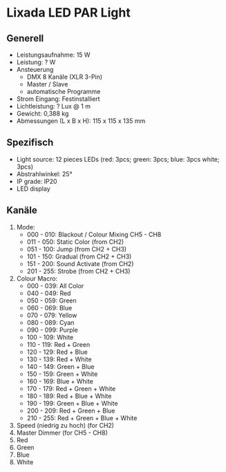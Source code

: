 # Lixada LED PAR Light

## Generell

- Leistungsaufnahme: 15 W
- Leistung: ? W
- Ansteuerung
  - DMX 8 Kanäle (XLR 3-Pin)
  - Master / Slave
  - automatische Programme
- Strom Eingang: Festinstalliert
- Lichtleistung: ? Lux @ 1 m
- Gewicht: 0,388 kg
- Abmessungen (L x B x H): 115 x 115 x 135 mm

## Spezifisch

- Light source: 12 pieces LEDs (red: 3pcs; green: 3pcs; blue: 3pcs white; 3pcs)
- Abstrahlwinkel: 25°
- IP grade: IP20
- LED display

## Kanäle

1. Mode:
   - 000 - 010: Blackout / Colour Mixing CH5 - CH8
   - 011 - 050: Static Color (from CH2)
   - 051 - 100: Jump (from CH2 + CH3)
   - 101 - 150: Gradual (from CH2 + CH3)
   - 151 - 200: Sound Activate (from CH2)
   - 201 - 255: Strobe (from CH2 + CH3)
2. Colour Macro:
   - 000 - 039: All Color
   - 040 - 049: Red
   - 050 - 059: Green
   - 060 - 069: Blue
   - 070 - 079: Yellow
   - 080 - 089: Cyan
   - 090 - 099: Purple
   - 100 - 109: White
   - 110 - 119: Red + Green
   - 120 - 129: Red + Blue
   - 130 - 139: Red + White
   - 140 - 149: Green + Blue
   - 150 - 159: Green + White
   - 160 - 169: Blue + White
   - 170 - 179: Red + Green + White
   - 180 - 189: Red + Blue + White
   - 190 - 199: Green + Blue + White
   - 200 - 209: Red + Green + Blue
   - 210 - 255: Red + Green + Blue + White
3. Speed (niedrig zu hoch) (for CH2)
4. Master Dimmer (for CH5 - CH8)
5. Red
6. Green
7. Blue
8. White